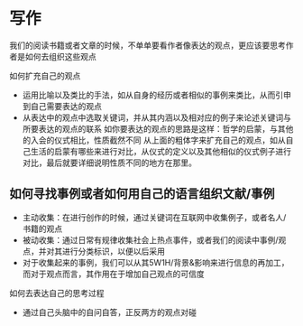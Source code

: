 # 写作

我们的阅读书籍或者文章的时候，不单单要看作者像表达的观点，更应该要思考作者是如何去组织这些观点

如何扩充自己的观点
* 运用比喻以及类比的手法，如从自身的经历或者相似的事例来类比，从而引申到自己需要表达的观点
* 从表达中的观点中选取关键词，并从其内涵以及相对应的例子来论述关键词与所要表达的观点的联系
  如你要表达的观点的思路是这样：哲学的启蒙，与其他的入会的仪式相比，性质截然不同
  从上面的粗体字来扩充自己的观点，如从自己生活的启蒙有哪些来进行对比，从仪式的定义以及其他相似的仪式例子进行对比，最后就要详细说明性质不同的地方在那里。

## 如何寻找事例或者如何用自己的语言组织文献/事例

- 主动收集：在进行创作的时候，通过关键词在互联网中收集例子，或者名人/书籍的观点
- 被动收集：通过日常有规律收集社会上热点事件，或者我们的阅读中事例/观点，并对其进行分类标识，以便以后采用
- 对于收集起来的事例，我们可以从其5W1H/背景&影响来进行信息的再加工，而对于观点而言，其作用在于增加自己观点的可信度

如何去表达自己的思考过程

- 通过自己头脑中的自问自答，正反两方的观点对碰
